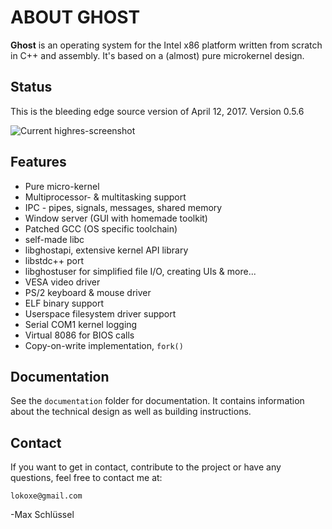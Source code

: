 # ABOUT GHOST
**Ghost** is an operating system for the Intel x86 platform written
from scratch in C++ and assembly. It's based on a (almost) pure microkernel
design.

## Status
This is the bleeding edge source version of April 12, 2017.
Version 0.5.6

![Current highres-screenshot](https://ghostkernel.org/files/ghost-0.5.6-highres.png)

## Features
* Pure micro-kernel
* Multiprocessor- & multitasking support
* IPC - pipes, signals, messages, shared memory
* Window server (GUI with homemade toolkit)
* Patched GCC (OS specific toolchain)
* self-made libc
* libghostapi, extensive kernel API library
* libstdc++ port
* libghostuser for simplified file I/O, creating UIs & more...
* VESA video driver
* PS/2 keyboard & mouse driver
* ELF binary support
* Userspace filesystem driver support
* Serial COM1 kernel logging
* Virtual 8086 for BIOS calls
* Copy-on-write implementation, `fork()`

## Documentation
See the `documentation` folder for documentation. It contains information
about the technical design as well as building instructions.

## Contact
If you want to get in contact, contribute to the project or have any questions,
feel free to contact me at:

	lokoxe@gmail.com
	
-Max Schlüssel
